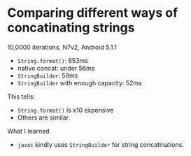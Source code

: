 
# Comparing different ways of concatinating strings

10,0000 iterations, N7v2, Android 5.1.1

 * `String.format()`: 653ms
 * native concat: under 56ms
 * `StringBuilder`: 59ms
 * `StringBuilder` with enough capacity: 52ms

This tells:

 * `String.format()` is x10 expensive
 * Others are similar.

What I learned

 * `javac` kindly uses `StringBuilder` for string concatinations.

